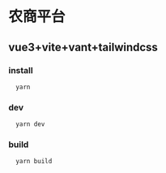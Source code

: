 # 农商平台

## vue3+vite+vant+tailwindcss

### install

```shell
  yarn
```

### dev

```shell
  yarn dev
```

### build

```shell
  yarn build
```
